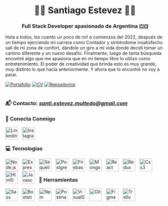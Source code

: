 <h1 align="center">🧑‍💻 Santiago Estevez 🧑‍💻</h1>

<h3 align="center">Full Stack Developer apasionado de Argentina 🇨🇴</h3>

Hola a todos, les cuento un poco de mí! a comienzos del 2022, después de un tiempo ejerciendo mi carrera como Contador y sintiéndome insatisfecho salí de mi zona de confort, dándole un giro a mi vida donde decidí tomar un camino diferente y un nuevo desafío. Finalmente, luego de tanta búsqueda encontré algo que me apasiona que en mi tiempo libre lo utilizo como entretenimiento. El poder de creatividad que brinda esto es muy grande, muy distinto lo que hacía anteriormente. Y ahora que lo encontré no voy a parar.

 
 <p align="left">
      <a href="http://linkedin.com/in/santiago-estevez-a04298139">
         <img alt="Portafolio" title="Mira mi portafolio" src="https://custom-icon-badges.demolab.com/badge/-Mi%20Portafolio-red?style=for-the-badge&logoColor=white&logo=portafolio"/></a>
       <a href="http://linkedin.com/in/santiago-estevez-a04298139">
         <img alt="CV" title="Mira mi CV" src="https://custom-icon-badges.demolab.com/badge/-Mi CV-green?style=for-the-badge&logo=download&logoColor=white"/></a>
        <a href="https://github.com/elbolaestevez">
         <img alt="Repositorios" title="Mira mis repositorios" src="https://custom-icon-badges.demolab.com/badge/-Mis%20Repositorios-yellow?style=for-the-badge&logoColor=white&logo=repo"/></a>
   </p>

#

### 📬 Contacto: <em>santi.estevez.multedo@gmail.com</em>

### 🤗 Conecta Conmigo

<a href="http://linkedin.com/in/santiago-estevez-a04298139" target="_blank" rel="noopener noreferrer">
  <img align="left" alt="Linkedin" width="40px" style="padding-right:10px" src="https://cdn.jsdelivr.net/gh/devicons/devicon/icons/linkedin/linkedin-original.svg" />
</a>
<a href="https://www.instagram.com/santiestevez93/" target="_blank" rel="noopener noreferrer">
  <img align="left" alt="Instagram" width="40px" style="padding-right:10px" src="https://raw.githubusercontent.com/rahuldkjain/github-profile-readme-generator/master/src/images/icons/Social/instagram.svg" />
</a>
<br/><br/>

### 💻 Tecnologias

<img align="left" alt="Node.js" width="40px" style="padding-right:10px" src="https://cdn.jsdelivr.net/gh/devicons/devicon/icons/nodejs/nodejs-original.svg" />
<img align="left" alt="Express" width="40px" style="padding-right:10px" src="https://cdn.jsdelivr.net/gh/devicons/devicon/icons/express/express-original.svg" />
<img align="left" alt="Sequelize" width="40px" style="padding-right:10px" src="https://cdn.jsdelivr.net/gh/devicons/devicon/icons/sequelize/sequelize-original.svg" />
<img align="left" alt="Postgresql" width="40px" style="padding-right:10px" src="https://cdn.jsdelivr.net/gh/devicons/devicon/icons/postgresql/postgresql-original.svg" />
<img align="left" alt="Firebase" width="40px" style="padding-right:10px" src="https://cdn.jsdelivr.net/gh/devicons/devicon/icons/firebase/firebase-plain.svg" />
<img align="left" alt="Mongodb" width="40px" style="padding-right:10px"  src="https://cdn.jsdelivr.net/gh/devicons/devicon/icons/mongodb/mongodb-original.svg" />
<img align="left" alt="React" width="40px" style="padding-right:10px" src="https://cdn.jsdelivr.net/gh/devicons/devicon/icons/react/react-original.svg" />
<img align="left" alt="Redux" width="40px" style="padding-right:10px" src="https://cdn.jsdelivr.net/gh/devicons/devicon/icons/redux/redux-original.svg" />
<img align="left" alt="Css3" width="40px" style="padding-right:10px" src="https://cdn.jsdelivr.net/gh/devicons/devicon/icons/css3/css3-original.svg" />
<img align="left" alt="Html5" width="40px" style="padding-right:10px" src="https://cdn.jsdelivr.net/gh/devicons/devicon/icons/html5/html5-original.svg" />
<img align="left" alt="Javascript" width="40px" style="padding-right:10px" src="https://cdn.jsdelivr.net/gh/devicons/devicon/icons/javascript/javascript-original.svg" />
<br/><br/>

### 🧰 Herramientas

<img align="left" alt="Sass" width="40px" style="padding-right:10px" src="https://cdn.jsdelivr.net/gh/devicons/devicon/icons/sass/sass-original.svg" />
<img align="left" alt="Bootstrap" width="40px" style="padding-right:10px" src="https://cdn.jsdelivr.net/gh/devicons/devicon/icons/bootstrap/bootstrap-original.svg" />
<img align="left" alt="Npm" width="40px" style="padding-right:10px" src="https://cdn.jsdelivr.net/gh/devicons/devicon/icons/npm/npm-original-wordmark.svg" />
<img align="left" alt="Postman" width="40px" style="padding-right:10px" src="https://www.vectorlogo.zone/logos/getpostman/getpostman-icon.svg" />
<img align="left" alt="VisualStudio" width="40px" style="padding-right:10px" src="https://cdn.jsdelivr.net/gh/devicons/devicon/icons/visualstudio/visualstudio-plain.svg" />
<img align="left" alt="Git" width="40px" style="padding-right:10px" src="https://cdn.jsdelivr.net/gh/devicons/devicon/icons/git/git-original.svg" />
<img align="left" alt="Figma" width="40px" style="padding-right:10px" src="https://cdn.jsdelivr.net/gh/devicons/devicon/icons/figma/figma-original.svg" />
<img align="left" alt="Trello" width="40px" style="padding-right:10px" src="https://cdn.jsdelivr.net/gh/devicons/devicon/icons/trello/trello-plain.svg" />

